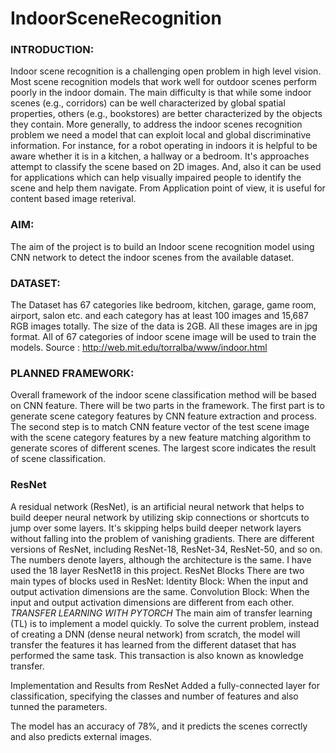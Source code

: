 # IndoorSceneRecognition
### INTRODUCTION: 
Indoor scene recognition is a challenging open problem in high level vision. Most scene recognition models that work well for outdoor scenes perform poorly in the indoor domain. The main difficulty is that while some indoor scenes (e.g., corridors) can be well characterized by global spatial properties, others (e.g., bookstores) are better characterized by the objects they contain. More generally, to address the indoor scenes recognition problem we need a model that can exploit local and global discriminative information.
For instance, for a robot operating in indoors it is helpful to be aware whether it is in a kitchen, a hallway or a bedroom. It's approaches attempt to classify the scene based on 2D images. And, also it can be used for applications which can help visually impaired people to identify the scene and help them navigate. From Application point of view, it is useful for content based image reterival.

### AIM: 
The aim of the project is to build an Indoor scene recognition model using CNN network to detect the indoor scenes from the available dataset.

### DATASET:
The Dataset has 67 categories like bedroom, kitchen, garage, game room, airport, salon etc. and each category has at least 100 images and 15,687 RGB images totally. The size of the data is 2GB. 
All these images are in jpg format.  All of 67 categories of indoor scene image will be used to train the models.
Source : http://web.mit.edu/torralba/www/indoor.html  

### PLANNED FRAMEWORK:
Overall framework of the indoor scene classification method will be based on CNN feature. There will be two parts in the framework. The first part is to generate scene category features by CNN feature extraction and process. The second step is to match CNN feature vector of the test scene image with the scene category features by a new feature matching algorithm to generate scores of different scenes. The largest score indicates the result of scene classification.

### ResNet
A residual network (ResNet), is an artificial neural network that helps to build deeper neural network by utilizing skip connections or shortcuts to jump over some layers. It's skipping helps build deeper network layers without falling into the problem of vanishing gradients. 
There are different versions of ResNet, including ResNet-18, ResNet-34, ResNet-50, and so on. The numbers denote layers, although the architecture is the same. I have used the 18 layer ResNet18 in this project.
ResNet Blocks
There are two main types of blocks used in ResNet:
Identity Block: When the input and output activation dimensions are the same. 
Convolution Block: When the input and output activation dimensions are different from each other.
*TRANSFER LEARNING WITH PYTORCH*
The main aim of transfer learning (TL) is to implement a model quickly. To solve the current problem, instead of creating a DNN (dense neural network) from scratch, the model will transfer the features it has learned from the different dataset that has performed the same task. This transaction is also known as knowledge transfer.

Implementation and Results from ResNet
Added a fully-connected layer for classification, specifying the classes and number of features and also tunned the parameters.

The model has an accuracy of 78%, and it predicts the scenes correctly and also predicts external images.

